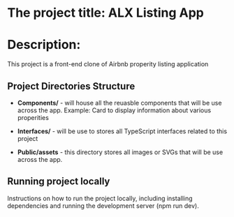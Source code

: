 # The project title: ALX Listing App

# Description:
This project is a front-end clone of Airbnb properity listing application

## Project Directories Structure
* **Components/** - will house all the reuasble components that will be use across the app. Example: Card to display information about various properities
 
* **Interfaces/** - will be use to stores all TypeScript interfaces related to this project

* **Public/assets** - this directory stores all images or SVGs that will be use across the app.

## Running project locally
Instructions on how to run the project locally, including installing dependencies and running the development server (npm run dev).

